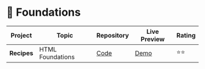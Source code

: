 # 🎈 Foundations

| Project                 | Topic             | Repository                                                                   | Live Preview                                                       | Rating |
| ----------------------- | ----------------- | ---------------------------------------------------------------------------- | ------------------------------------------------------------------ | ------ |
| **Recipes**         | HTML Foundations  | [Code](https://github.com/prajul-shinde/odin-project/tree/master/foundation/O5-Project-1-recipes)  | [Demo](https://prajul-shinde.github.io/odin-project/foundation/O5-Project-1-recipes/)  | ⭐⭐     |